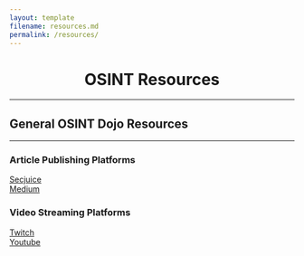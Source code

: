 ```yaml
---
layout: template
filename: resources.md
permalink: /resources/
---
```

<center><h1>OSINT Resources</h1></center>
<hr>
<h2>General OSINT Dojo Resources</h2>
<hr>

<h3>Article Publishing Platforms</h3>
<a href="https://www.secjuice.com/join-secjuice-writing-team/">Secjuice</a> <br>
<a href="https://about.medium.com/creators/">Medium</a><br>

<h3>Video Streaming Platforms</h3>
<a href="https://www.twitch.tv/">Twitch</a><br>
<a href="https://www.youtube.com">Youtube</a><br>


